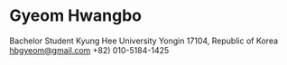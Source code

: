 # Gyeom Hwangbo
Bachelor Student
Kyung Hee University
Yongin 17104, Republic of Korea
hbgyeom@gmail.com
+82) 010-5184-1425
